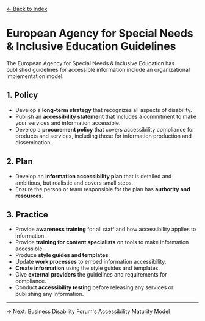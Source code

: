 [&larr; Back to Index](../index.md)

# European Agency for Special Needs & Inclusive Education Guidelines

The European Agency for Special Needs & Inclusive Education has published guidelines for accessible information include an organizational implementation model.

## 1. Policy
* Develop a **long-term strategy** that recognizes all aspects of disability.
* Publish an **accessibility statement** that includes a commitment to make your services and information accessible.
* Develop a **procurement policy** that covers accessibility compliance for products and services, including those for information production and dissemination.

## 2. Plan
* Develop an **information accessibility plan** that is detailed and ambitious, but realistic and covers small steps.
* Ensure the person or team responsible for the plan has **authority and resources**.

## 3. Practice
* Provide **awareness training** for all staff and how accessibility applies to information.
* Provide **training for content specialists** on tools to make information accessible.
* Produce **style guides and templates**.
* Update **work processes** to embed information accessibility.
* **Create information** using the style guides and templates.
* Give **external providers** the guidelines and requirements for compliance.
* Conduct **accessibility testing** before releasing any services or publishing any information.

--- 

[&rarr; Next: Business Disability Forum's Accessibility Maturity Model](4-business-disability-forum-accessibility-maturity-model.md)